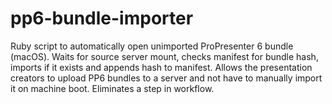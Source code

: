# pp6-bundle-importer
Ruby script to automatically open unimported ProPresenter 6 bundle (macOS). Waits for source server mount, checks manifest for bundle hash, imports if it exists and appends hash to manifest.
Allows the presentation creators to upload PP6 bundles to a server and not have to manually import it on machine boot. Eliminates a step in workflow.
